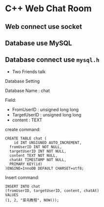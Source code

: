 # C++ Web Chat Room

## Web connect use socket

## Database use MySQL

## Database connect use `mysql.h`

* Two Friends talk

Database Setting

Database Name : chat

Field:

* FromUserID : unsigned long long
* TargetUserID : unsigned long long
* content : TEXT

create command:

```mysql
CREATE TABLE chat (
	id INT UNSIGNED AUTO_INCREMENT,
  fromUserID INT NOT NULL,
  targetUserID INT NOT NULL,
  content TEXT NOT NULL,
  chatAt TIMESTAMP NOT NULL,
  PRIMARY KEY(id)
)ENGINE=InnoDB DEFAULT CHARSET=utf8;
```

Insert command:

```mysql
INSERT INTO chat 
(fromUserID, targetUserID, content, chatAt)
VALUES
(1, 2, "菜鸟教程", NOW());
```
